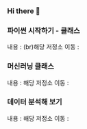 ### Hi there 👋

### 파이썬 시작하기 - 클래스
내용 :
(br)해당 저정소 이동 : 

### 머신러닝 클래스
내용 :
해당 저정소 이동 : 

### 데이터 분석해 보기
내용 :
해당 저정소 이동 : 
<!--
**P-C-Space/P-C-Space** is a ✨ _special_ ✨ repository because its `README.md` (this file) appears on your GitHub profile.

Here are some ideas to get you started:

- 🔭 I’m currently working on ...
- 🌱 I’m currently learning ...
- 👯 I’m looking to collaborate on ...
- 🤔 I’m looking for help with ...
- 💬 Ask me about ...
- 📫 How to reach me: ...
- 😄 Pronouns: ...
- ⚡ Fun fact: ...
-->
